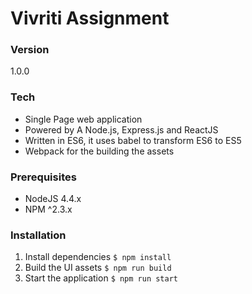 # Vivriti Assignment

### Version
1.0.0

### Tech

 * Single Page web application
 * Powered by A Node.js, Express.js and ReactJS
 * Written in ES6, it uses babel to transform ES6 to ES5
 * Webpack for the building the assets

### Prerequisites

 * NodeJS 4.4.x
 * NPM ^2.3.x

### Installation

1. Install dependencies ```$ npm install```
2. Build the UI assets ```$ npm run build```
3. Start the application ```$ npm run start```